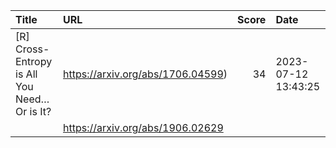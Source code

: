 | Title                                        | URL                               |   Score | Date                |
|:---------------------------------------------|:----------------------------------|--------:|:--------------------|
| [R] Cross-Entropy is All You Need… Or is It? | https://arxiv.org/abs/1706.04599) |      34 | 2023-07-12 13:43:25 |
|                                              | https://arxiv.org/abs/1906.02629  |         |                     |
